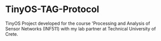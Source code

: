 # TinyOS-TAG-Protocol
TinyOS Project developed for the course 'Processing and Analysis of Sensor Networks (INF511) with my lab partner at Technical University of Crete. 
